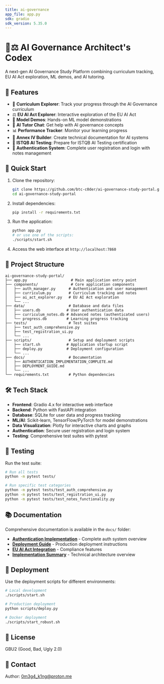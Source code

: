 ```yaml
---
title: ai-governance
app_file: app.py
sdk: gradio
sdk_version: 5.35.0
---
```

# 🧠⚖️ AI Governance Architect's Codex

A next-gen AI Governance Study Platform combining curriculum tracking, EU AI Act exploration, ML demos, and AI tutoring.

## 🌟 Features

- 📖 **Curriculum Explorer**: Track your progress through the AI Governance curriculum
- ⚖️ **EU AI Act Explorer**: Interactive exploration of the EU AI Act
- 🤖 **Model Demos**: Hands-on ML model demonstrations
- 🧠 **AI Tutor Chat**: Get help with AI governance concepts
- 📊 **Performance Tracker**: Monitor your learning progress
- 💼 **Annex IV Builder**: Create technical documentation for AI systems
- 🎯 **ISTQB AI Testing**: Prepare for ISTQB AI Testing certification
- 🔐 **Authentication System**: Complete user registration and login with notes management

## 🚀 Quick Start

1. Clone the repository:
   ```bash
   git clone https://github.com/btc-c0der/ai-governance-study-portal.git
   cd ai-governance-study-portal
   ```

2. Install dependencies:
   ```bash
   pip install -r requirements.txt
   ```

3. Run the application:
   ```bash
   python app.py
   # or use one of the scripts:
   ./scripts/start.sh
   ```

4. Access the web interface at `http://localhost:7860`

## 📁 Project Structure

```
ai-governance-study-portal/
├── app.py                    # Main application entry point
├── components/               # Core application components
│   ├── auth_manager.py      # Authentication and user management
│   ├── curriculum.py        # Curriculum tracking and notes
│   ├── ai_act_explorer.py   # EU AI Act exploration
│   └── ...
├── data/                    # Database and data files
│   ├── users.db            # User authentication data
│   ├── curriculum_notes.db # Advanced notes (authenticated users)
│   └── progress.db         # Learning progress tracking
├── tests/                   # Test suites
│   ├── test_auth_comprehensive.py
│   ├── test_registration_ui.py
│   └── ...
├── scripts/                 # Setup and deployment scripts
│   ├── start.sh            # Application startup script
│   ├── deploy.py           # Deployment configuration
│   └── ...
├── docs/                    # Documentation
│   ├── AUTHENTICATION_IMPLEMENTATION_COMPLETE.md
│   ├── DEPLOYMENT_GUIDE.md
│   └── ...
└── requirements.txt         # Python dependencies
```

## 🛠️ Tech Stack

- **Frontend**: Gradio 4.x for interactive web interface
- **Backend**: Python with FastAPI integration
- **Database**: SQLite for user data and progress tracking
- **ML/AI**: Scikit-learn, TensorFlow/PyTorch for model demonstrations
- **Data Visualization**: Plotly for interactive charts and graphs
- **Authentication**: Secure user registration and login system
- **Testing**: Comprehensive test suites with pytest

## 🧪 Testing

Run the test suite:
```bash
# Run all tests
python -m pytest tests/

# Run specific test categories
python -m pytest tests/test_auth_comprehensive.py
python -m pytest tests/test_registration_ui.py
python -m pytest tests/test_notes_functionality.py
```

## 📚 Documentation

Comprehensive documentation is available in the `docs/` folder:

- **[Authentication Implementation](docs/AUTHENTICATION_IMPLEMENTATION_COMPLETE.md)** - Complete auth system overview
- **[Deployment Guide](docs/DEPLOYMENT_GUIDE.md)** - Production deployment instructions
- **[EU AI Act Integration](docs/EU_AI_ACT_INTEGRATION_COMPLETE.md)** - Compliance features
- **[Implementation Summary](docs/IMPLEMENTATION_SUMMARY.md)** - Technical architecture overview

## 🚀 Deployment

Use the deployment scripts for different environments:

```bash
# Local development
./scripts/start.sh

# Production deployment
python scripts/deploy.py

# Docker deployment
./scripts/start_robust.sh
```

## 📝 License

GBU2 (Good, Bad, Ugly 2.0)

## 🤝 Contact

Author: 0m3g4_k1ng@proton.me 